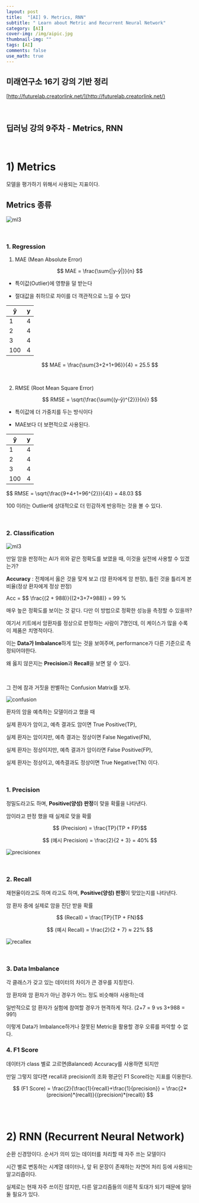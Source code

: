 ```yaml
---
layout: post
title:  "[AI] 9. Metrics, RNN"
subtitle: " Learn about Metric and Recurrent Neural Network"
category: [AI]
cover-img: /img/aipic.jpg
thumbnail-img: ""
tags: [AI]
comments: false
use_math: true
---
```


## 미래연구소 16기 강의 기반 정리

[http://futurelab.creatorlink.net/](http://futurelab.creatorlink.net/)

<br />

## 딥러닝 강의 9주차 -  Metrics, RNN

<br />

# 1) Metrics

모델을 평가하기 위해서 사용되는 지표이다.

## Metrics 종류

![ml3](https://user-images.githubusercontent.com/86182583/132462855-2b278409-51a3-4e75-987d-d42041d6b874.PNG)

<br />

### 1. Regression

1) MAE (Mean Absolute Error)

$$ MAE = \frac{\sum{|y-ŷ|}}{n} $$

- 특이값(Outlier)에 영향을 덜 받는다

- 절대값을 취하므로 차이를 더 객관적으로 느낄 수 있다

|ŷ|y|
|---|---|
|1|4|
|2|4|
|3|4|
|100|4|

$$ MAE = \frac{\sum{3+2+1+96}}{4}  = 25.5 $$

<br />

2) RMSE (Root Mean Square Error)

$$ RMSE = \sqrt{\frac{\sum{(y-ŷ)^{2}}}{n}} $$

- 특이값에 더 가중치를 두는 방식이다

- MAE보다 더 보편적으로 사용된다.

|ŷ|y|
|---|---|
|1|4|
|2|4|
|3|4|
|100|4|

$$ RMSE = \sqrt{\frac{9+4+1+96^{2}}}{4}} = 48.03 $$

100 이라는 Outlier에 상대적으로 더 민감하게 반응하는 것을 볼 수 있다.

<br />

### 2. Classification

![ml3](https://user-images.githubusercontent.com/86182583/132465331-7ee88eae-0c89-432a-9775-8cfa0171cdfe.PNG)

만일 암을 판정하는 AI가 위와 같은 정확도를 보였을 때, 이것을 실전에 사용할 수 있겠는가?

**Accuracy** : 전체에서 옳은 것을 맞게 보고 (암 환자에게 암 판정), 틀린 것을 틀리게 본 비율(정상 환자에게 정상 판정)

Acc = $$ \frac{(2 + 988)}{(2+3+7+988)} = 99 %

매우 높은 정확도를 보이는 것 같다. 다만 이 방법으로 정확한 성능을 측정할 수 있을까?

여기서 키트에서 암환자를 정상으로 판정하는 사람이 7명인데, 이 케이스가 많을 수록 이 제품은 치명적이다.

이는 **Data가 Imbalance**하게 있는 것을 보여주며, performance가 다른 기준으로 측정되어야한다.

왜 옳지 않은지는 **Precision**과 **Recall**을 보면 알 수 있다.

<br />

그 전에 참과 거짓을 판별하는 Confusion Matrix를 보자.

![confusion](https://user-images.githubusercontent.com/86182583/132472019-416359a9-a87c-4e7a-b1ee-a93485b2f510.png)

환자의 암을 예측하는 모델이라고 했을 때

실제 환자가 암이고, 예측 결과도 암이면 True Positive(TP),

실제 환자는 암이지만, 예측 결과는 정상이면 False Negative(FN),

실제 환자는 정상이지만, 예측 결과가 암이라면 False Positive(FP),

실제 환자는 정상이고, 예측결과도 정상이면 True Negative(TN) 이다.

<br />

### 1. Precision

정밀도라고도 하며, **Positive(양성) 판정**이 맞을 확률을 나타낸다.

암이라고 판정 했을 때 실제로 맞을 확률

$$ (Precision) = \frac{TP}{TP + FP}$$

$$ (예시 Precision) = \frac{2}{2 + 3} = 40% $$

![precisionex](https://user-images.githubusercontent.com/86182583/132473093-ac191564-204e-4cdf-8f23-26fb9f934cc7.PNG)

<br />

### 2. Recall

재현율이라고도 하며 라고도 하며, **Positive(양성) 판정**이 맞았는지를 나타낸다.

암 환자 중에 실제로 암을 진단 받을 확률

$$ (Recall) = \frac{TP}{TP + FN}$$

$$ (예시 Recall) = \frac{2}{2 + 7} ≈ 22% $$

![recallex](https://user-images.githubusercontent.com/86182583/132474159-3d0a3bd0-b40f-45b0-93fb-d60ef4594e73.PNG)

<br />

### 3. Data Imbalance

각 클래스가 갖고 있는 데이터의 차이가 큰 경우를 지칭한다.

암 환자와 암 환자가 아닌 경우가 어느 정도 비슷해야 사용하는데

일반적으로 암 환자가 실험에 참여할 경우가 현격하게 적다. (2+7 = 9 vs 3+988 = 991)

이렇게 Data가 Imbalance하거나 잘못된 Metric을 활용할 경우 오류를 파악할 수 없다.

### 4. F1 Score

데이터가 class 별로 고르면(Balanced) Accuracy를 사용하면 되지만

만일 그렇지 않다면 recall과 precision의 조화 평균인 F1 Score라는 지표를 이용한다.

$$ (F1 Score) = \frac{2}{\frac{1}{recall}+\frac{1}{precision}} = \frac{2*(precision)*(recall)}{(precision)*(recall)} $$

<br />
<br />

# 2) RNN (Recurrent Neural Network)

순환 신경망이다. 순서가 의미 있는 데이터를 처리할 때 자주 쓰는 모델이다

시간 별로 변동하는 시계열 데이터나, 앞 뒤 문장이 존재하는 자연어 처리 등에 사용되는 알고리즘이다.

실제로는 현재 자주 쓰이진 않지만, 다른 알고리즘들의 이론적 토대가 되기 때문에 알아둘 필요가 있다.



<br />
<br />
